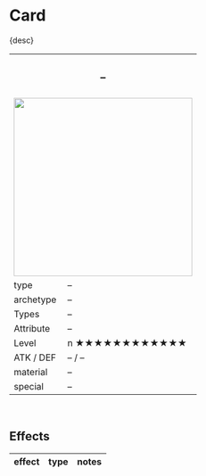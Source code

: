 # Card

{desc}


<table>
  <tr>
    <th colspan="3"> <h3> – </h3> </th>
  </tr>
  <tr>
    <td colspan="8"> <img src="../.assets/cards/–/.png" width="320px"> </td>
  </tr>
  <tr>
    <td> type </td>
    <td> – </td>
  </tr>
  <tr>
    <td> archetype </td>
    <td> – </td>
  </tr>
  <tr>
    <td> Types </td>
    <td> – </td>
  </tr>
  <tr>
    <td> Attribute </td>
    <td> – </td>
  </tr>
  <tr>
    <td> Level </td>
    <td> n ★★★★★★★★★★★★ </td>
  </tr>
  <tr>
    <td> ATK / DEF </td>
    <td> – / – </td>
  </tr>
  <tr>
    <td> material </td>
    <td> – </td>
  </tr>
  <tr>
    <td> special </td>
    <td> – </td>
  </tr>
</table>


<br>


## Effects

| effect | type | notes |
| :----- | :--- | :---- |
